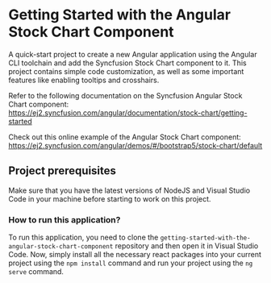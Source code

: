 # Getting Started with the Angular Stock Chart Component

A quick-start project to create a new Angular application using the Angular CLI toolchain and add the Syncfusion Stock Chart component to it. This project contains simple code customization, as well as some important features like enabling tooltips and crosshairs.

Refer to the following documentation on the Syncfusion Angular Stock Chart component: 
https://ej2.syncfusion.com/angular/documentation/stock-chart/getting-started    

Check out this online example of the Angular Stock Chart component: 
https://ej2.syncfusion.com/angular/demos/#/bootstrap5/stock-chart/default

## Project prerequisites

Make sure that you have the latest versions of NodeJS and Visual Studio Code in your machine before starting to work on this project.

### How to run this application?

To run this application, you need to clone the `getting-started-with-the-angular-stock-chart-component` repository and then open it in Visual Studio Code. Now, simply install all the necessary react packages into your current project using the `npm install` command and run your project using the `ng serve` command.

